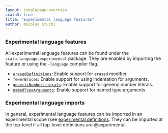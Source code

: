 ```yaml
---
layout: singlepage-overview
scala3: true
title: "Experimental language features"
author: Nicolas Stucki
---
```


### Experimental language features

All experimental language features can be found under the `scala.language.experimental` package.
They are enabled by importing the feature or using the `-language` compiler flag.

* [`erasedDefinitions`](./erased-defs.md): Enable support for `erased` modifier.
* `fewerBraces`: Enable support for using indentation for arguments.
* [`genericNumberLiterals`](../numeric-literals.md): Enable support for generic number literals.
* [`namedTypeArguments`](../named-typeargs.md): Enable support for named type arguments

### Experimental language imports

In general, experimental language features can be imported in an experimental scope (see [experimental definitions](../other-new-features/experimental-defs.md).
They can be imported at the top-level if all top-level definitions are @experimental.
